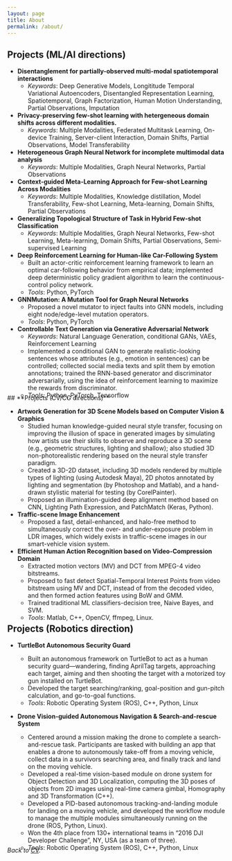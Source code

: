 ```yaml
---
layout: page
title: About
permalink: /about/
---
```




<a name="proj"></a>
## **Projects (ML/AI directions)**

<!-- Overview -->


<!-- <p style="padding-left: 35px;"> <b>Since 2018</b>:</p> -->

<!-- #### **Since 2018**: -->
<!-- - **Learning from Multimodal, Multi-view, and Heterogeneous Data** 
  - Work1: Heterogeneous **graph neural network**  for incomplete multimodal data analysis.
  - Work2: Context-guided task-heterogeneous meta-learning approach to solve **few-shot learning** across modalities. 
  - Work3: Dealing with few-shot tasks with a hybrid of data structures, and propose graph-based semi-supervised meta-learner to generalize and specialize the underlying geometric structure of few-shot data alignment task. -->
- **Disentanglement for partially-observed multi-modal spatiotemporal interactions** 
  - *Keywords*: Deep Generative Models, Longititude Temporal Variational Autoencoders, Disentangled Representation Learning, Spatiotemporal, Graph Factorization, Human Motion Understanding, Partial Observations, Imputation
- **Privacy-preserving few-shot learning with hetergeneous domain shifts across different modalities.**
  - *Keywords*: Multiple Modalities, Federated Multitask Learning, On-device Training, Server-client Interaction, Domain Shifts, Partial Observations, Model Transferability
- **Heterogeneous Graph Neural Network for incomplete multimodal data analysis** 
  - *Keywords*: Multiple Modalities, Graph Neural Networks, Partial Observations
- **Context-guided Meta-Learning Approach for Few-shot Learning Across Modalities**
  - *Keywords*: Multiple Modalities, Knowledge distillation, Model Transferability, Few-shot Learning, Meta-learning, Domain Shifts, Partial Observations
- **Generalizing Topological Structure of Task in Hybrid Few-shot Classification**
  - *Keywords*: Multiple Modalities, Graph Neural Networks, Few-shot Learning, Meta-learning, Domain Shifts, Partial Observations, Semi-supervised Learning
- **Deep Reinforcement Learning for Human-like Car-Following System** 
  - Built an actor-critic reinforcement learning framework to learn an optimal car-following behavior from empirical data; implemented deep deterministic policy gradient algorithm to learn the continuous-control policy network.
  - *Tools*: Python, PyTorch
- **GNNMutation: A Mutation Tool for Graph Neural Networks** 
  - Proposed a novel mutator to inject faults into GNN models, including eight node/edge-level mutation operators.
  - *Tools*: Python, PyTorch
- **Controllable Text Generation via Generative Adversarial Network** 
  - *Keywords*: Natural Language Generation, conditional GANs, VAEs, Reinforcement Learning
  - Implemented a conditional GAN to generate realistic-looking sentences whose attributes (e.g., emotion in sentences) can be controlled; collected social media texts and split them by emotion annotations; trained the RNN-based generator and discriminator adversarially, using the idea of reinforcement learning to maximize the rewards from discriminator.
  - *Tools*: Python, PyTorch, Tensorflow

<div class="masthead" style="margin-top: -25px;margin-bottom: -15;"> </div>
<!-- <p style="padding-left: 35px;"> <b>Before 2018</b>:</p> -->
<!-- #### **Before 2018**: -->
## **Projects (CV/CG directions)**

- **Artwork Generation for 3D Scene Models based on Computer Vision & Graphics** 
  - Studied human knowledge-guided neural style transfer, focusing on improving the illusion of space in generated images by simulating how artists use their skills to observe and reproduce a 3D scene (e.g., geometric structures, lighting and shallow); also studied 3D non-photorealistic rendering based on the neural style transfer paradigm.
  - Created a 3D-2D dataset, including 3D models rendered by multiple types of lighting (using Autodesk Maya), 2D photos annotated by lighting and segmentation (by Photoshop and Matlab), and a hand-drawn stylistic material for testing (by CorelPainter).
  - Proposed an illumination-guided deep alignment method based on CNN, Lighting Path Expression, and PatchMatch (Keras, Python).
- **Traffic-scene Image Enhancement** 
  - Proposed a fast, detail-enhanced, and halo-free method to simultaneously correct the over- and under-exposure problem in LDR images, which widely exists in traffic-scene images in our smart-vehicle vision system.
- **Efficient Human Action Recognition based on Video-Compression Domain** 
  - Extracted motion vectors (MV) and DCT from MPEG-4 video bitstreams.
  - Proposed to fast detect Spatial-Temporal Interest Points from video bitstream using MV and DCT, instead of from the decoded video, and then formed action features using BoW and GMM.
  - Trained traditional ML classifiers-decision tree, Naive Bayes, and SVM.
  - *Tools*: Matlab, C++, OpenCV, ffmpeg, Linux.



<div class="masthead" style="margin-top: -25px;margin-bottom: -15;"> </div>

## **Projects (Robotics direction)**

- **TurtleBot Autonomous Security Guard** 
  - Built an autonomous framework on TurtleBot to act as a human security guard—wandering, finding AprilTag targets, approaching each target, aiming and then shooting the target with a motorized toy gun installed on TurtleBot. 
  - Developed the target searching/ranking, goal-position and gun-pitch calculation, and go-to-goal functions.
  - *Tools*: Robotic Operating System (ROS), C++,  Python, Linux


- **Drone Vision-guided Autonomous Navigation & Search-and-rescue System** 
  - Centered around a mission making the drone to complete a search-and-rescue task. Participants are tasked with building an app that enables a drone to autonomously take-off from a moving vehicle, collect data in a survivors searching area, and finally track and land on the moving vehicle.
  - Developed a real-time vision-based module on drone system for Object Detection and 3D Localization, computing the 3D poses of objects from 2D images using real-time camera gimbal, Homography and 3D Transformation (C++).
  - Developed a PID-based autonomous tracking-and-landing module for landing on a moving vehicle, and developed the workflow module to manage the multiple modules simultaneously running on the drone (ROS, Python, Linux).
  - Won the 4th place from 130+ international teams in “2016 DJI Developer Challenge”, NY, USA (as a team of three).
  - *Tools*: Robotic Operating System (ROS), C++,  Python, Linux

<div class="masthead" style="margin-top: -25px;margin-bottom: -15;"> </div>


*Back to [CV](/CV#proj).*

<!-- *Go to [Homepage](/#award).* -->

